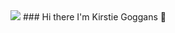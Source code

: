 <img src="https://capsule-render.vercel.app/api?type=waving&color=auto&height=300&section=header&color=aab2cb" />
### Hi there I'm Kirstie Goggans 👋

<!--
**kirstiex/kirstiex** is a ✨ _special_ ✨ repository because its `README.md` (this file) appears on your GitHub profile.

Here are some ideas to get you started:

- 🔭 I’m currently working on ...
- 🌱 I’m currently learning ...
- 👯 I’m looking to collaborate on ...
- 🤔 I’m looking for help with ...
- 💬 Ask me about ...
- 📫 How to reach me: ...
- 😄 Pronouns: ...
- ⚡ Fun fact: ...
-->
